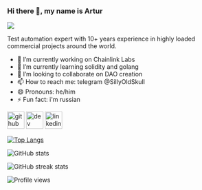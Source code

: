 ### Hi there 👋, my name is Artur
![](https://lh3.googleusercontent.com/pw/AM-JKLVDl-56LcbAVXGfWtVyTzLku0t0YD9tkaWcG1vtw5hlRugH_RzhRZlBEONap-DtcvXpAb5lf8cAyRerGBegSZAePCt54ECqPXnPrfPDwRWwJ6cv8empHtuRQHHBeRC0alftOz3a6ImRxsjx6x7GnR9YTg=w700-h200-no?authuser=0)

Test automation expert with 10+ years experience in highly loaded commercial projects around the world.

- 🔭 I’m currently working on Chainlink Labs 
- 🌱 I’m currently learning solidity and golang 
- 👯 I’m looking to collaborate on DAO creation 
- 📫 How to reach me: telegram @SillyOldSkull 
- 😄 Pronouns: he/him 
- ⚡ Fun fact: i'm russian 


[<img src='https://cdn.jsdelivr.net/npm/simple-icons@3.0.1/icons/github.svg' alt='github' height='40'>](https://github.com/oldsku11)  [<img src='https://cdn.jsdelivr.net/npm/simple-icons@3.0.1/icons/hashnode.svg' alt='dev' height='40'>](@oldskull)  [<img src='https://cdn.jsdelivr.net/npm/simple-icons@3.0.1/icons/linkedin.svg' alt='linkedin' height='40'>](https://www.linkedin.com/in/https://www.linkedin.com/in/artur-muradov-14918086//)  

[![Top Langs](https://github-readme-stats.vercel.app/api/top-langs/?username=oldsku11)](https://github.com/anuraghazra/github-readme-stats)

![GitHub stats](https://github-readme-stats.vercel.app/api?username=oldsku11&show_icons=true)  

![GitHub streak stats](https://github-readme-streak-stats.herokuapp.com/?user=oldsku11)  

![Profile views](https://gpvc.arturio.dev/oldsku11)  
